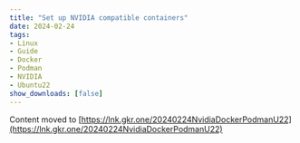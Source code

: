 ```yaml
---
title: "Set up NVIDIA compatible containers"
date: 2024-02-24
tags:
- Linux
- Guide
- Docker
- Podman
- NVIDIA
- Ubuntu22
show_downloads: [false]
---
```


Content moved to [https://lnk.gkr.one/20240224NvidiaDockerPodmanU22](https://lnk.gkr.one/20240224NvidiaDockerPodmanU22)